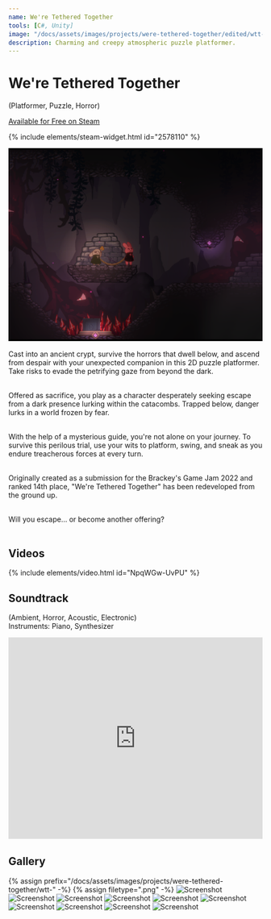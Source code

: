 ```yaml
---
name: We're Tethered Together
tools: [C#, Unity]
image: "/docs/assets/images/projects/were-tethered-together/edited/wtt-1-crop.png"
description: Charming and creepy atmospheric puzzle platformer.
---
```


# We're Tethered Together

(Platformer, Puzzle, Horror)

[Available for Free on Steam](https://store.steampowered.com/app/2578110/Were_Tethered_Together/)

{% include elements/steam-widget.html id="2578110" %}

<div class="row">
<div class="col">
<img src="/docs/assets/images/projects/were-tethered-together/edited/wtt-1-crop.png" alt="Title Image">
</div>
<div class="col">

Cast into an ancient crypt, survive the horrors that dwell below, and ascend from despair with your unexpected companion in this 2D puzzle platformer. Take risks to evade the petrifying gaze from beyond the dark.<br><br>

Offered as sacrifice, you play as a character desperately seeking escape from a dark presence lurking within the catacombs. Trapped below, danger lurks in a world frozen by fear.<br><br>

With the help of a mysterious guide, you're not alone on your journey. To survive this perilous trial, use your wits to platform, swing, and sneak as you endure treacherous forces at every turn.<br><br>

Originally created as a submission for the Brackey's Game Jam 2022 and ranked 14th place, "We're Tethered Together" has been redeveloped from the ground up.<br><br>

Will you escape... or become another offering?<br><br>
</div>
</div>


## Videos
{% include elements/video.html id="NpqWGw-UvPU" %}

## Soundtrack
(Ambient, Horror, Acoustic, Electronic)\
Instruments: Piano, Synthesizer

<div><iframe width="100%" height="400" scrolling="no" frameborder="no" allow="autoplay" src="https://w.soundcloud.com/player/?url=https%3A//api.soundcloud.com/playlists/1493781013&color=%23ff92b0&auto_play=false&hide_related=false&show_comments=true&show_user=true&show_reposts=false&show_teaser=true"></iframe></div>

## Gallery
{% assign prefix="/docs/assets/images/projects/were-tethered-together/wtt-" -%}
{% assign filetype=".png" -%}
<img src="{{prefix}}1{{filetype}}" alt="Screenshot">
<img src="{{prefix}}2{{filetype}}" alt="Screenshot">
<img src="{{prefix}}3{{filetype}}" alt="Screenshot">
<img src="{{prefix}}4{{filetype}}" alt="Screenshot">
<img src="{{prefix}}5{{filetype}}" alt="Screenshot">
<img src="{{prefix}}6{{filetype}}" alt="Screenshot">
<img src="{{prefix}}7{{filetype}}" alt="Screenshot">
<img src="{{prefix}}8{{filetype}}" alt="Screenshot">
<img src="{{prefix}}9{{filetype}}" alt="Screenshot">
<img src="{{prefix}}10{{filetype}}" alt="Screenshot">